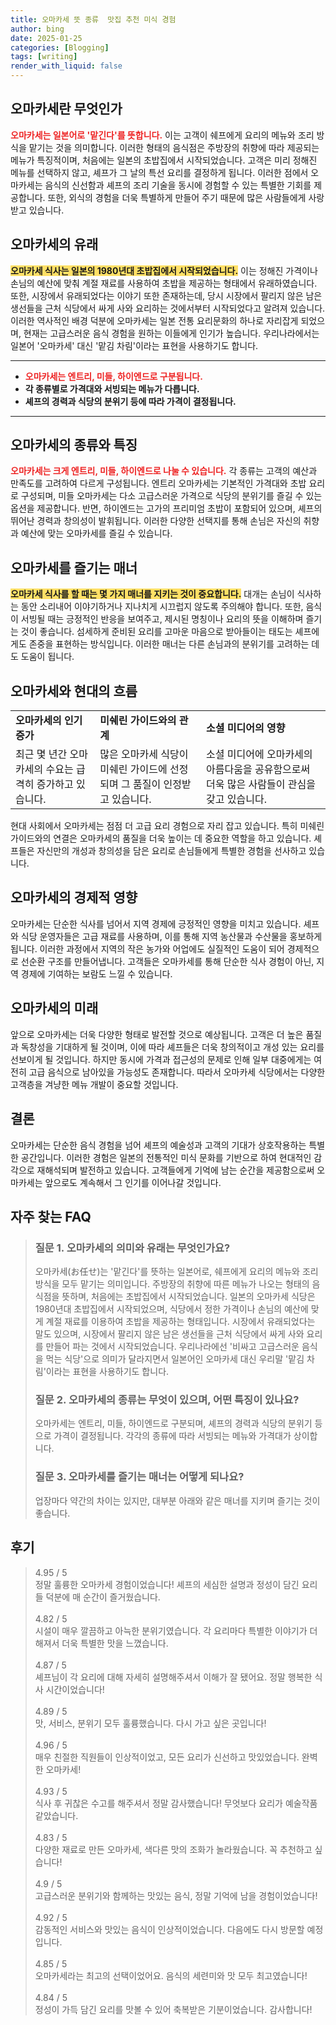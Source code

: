 ```yaml
---
title: 오마카세 뜻 종류  맛집 추천 미식 경험
author: bing
date: 2025-01-25
categories: [Blogging]
tags: [writing]
render_with_liquid: false
---
```



<h2 id='오마카세란 무엇인가'>오마카세란 무엇인가</h2>

<p><b><span style="color: #ee2323;">오마카세는 일본어로 '맡긴다'를 뜻합니다.</span></b> 이는 고객이 쉐프에게 요리의 메뉴와 조리 방식을 맡기는 것을 의미합니다. 이러한 형태의 음식점은 주방장의 취향에 따라 제공되는 메뉴가 특징적이며, 처음에는 일본의 초밥집에서 시작되었습니다. 고객은 미리 정해진 메뉴를 선택하지 않고, 셰프가 그 날의 특선 요리를 결정하게 됩니다. 이러한 점에서 오마카세는 음식의 신선함과 셰프의 조리 기술을 동시에 경험할 수 있는 특별한 기회를 제공합니다. 또한, 외식의 경험을 더욱 특별하게 만들어 주기 때문에 많은 사람들에게 사랑받고 있습니다.</p>

<h2 id='오마카세의 유래'>오마카세의 유래</h2>

<p><b><span style="background-color: #ffe066;">오마카세 식사는 일본의 1980년대 초밥집에서 시작되었습니다.</span></b> 이는 정해진 가격이나 손님의 예산에 맞춰 계절 재료를 사용하여 초밥을 제공하는 형태에서 유래하였습니다. 또한, 시장에서 유래되었다는 이야기 또한 존재하는데, 당시 시장에서 팔리지 않은 남은 생선들을 근처 식당에서 싸게 사와 요리하는 것에서부터 시작되었다고 알려져 있습니다. 이러한 역사적인 배경 덕분에 오마카세는 일본 전통 요리문화의 하나로 자리잡게 되었으며, 현재는 고급스러운 음식 경험을 원하는 이들에게 인기가 높습니다. 우리나라에서는 일본어 '오마카세' 대신 '맡김 차림'이라는 표현을 사용하기도 합니다.</p>

<hr />

<ul>
    <li><b><span style="color: #ee2323;">오마카세는 엔트리, 미들, 하이엔드로 구분됩니다.</span></b></li>
    <li><b>각 종류별로 가격대와 서빙되는 메뉴가 다릅니다.</b></li>
    <li><b>셰프의 경력과 식당의 분위기 등에 따라 가격이 결정됩니다.</b></li>
</ul>

<hr />

<h2 id='오마카세의 종류와 특징'>오마카세의 종류와 특징</h2>

<p><b><span style="color: #ee2323;">오마카세는 크게 엔트리, 미들, 하이엔드로 나눌 수 있습니다.</span></b> 각 종류는 고객의 예산과 만족도를 고려하여 다르게 구성됩니다. 엔트리 오마카세는 기본적인 가격대와 초밥 요리로 구성되며, 미들 오마카세는 다소 고급스러운 가격으로 식당의 분위기를 즐길 수 있는 옵션을 제공합니다. 반면, 하이엔드는 고가의 프리미엄 초밥이 포함되어 있으며, 셰프의 뛰어난 경력과 창의성이 발휘됩니다. 이러한 다양한 선택지를 통해 손님은 자신의 취향과 예산에 맞는 오마카세를 즐길 수 있습니다.</p>

<h2 id='오마카세를 즐기는 매너'>오마카세를 즐기는 매너</h2>

<p><b><span style="background-color: #ffe066;">오마카세 식사를 할 때는 몇 가지 매너를 지키는 것이 중요합니다.</span></b> 대개는 손님이 식사하는 동안 소리내어 이야기하거나 지나치게 시끄럽지 않도록 주의해야 합니다. 또한, 음식이 서빙될 때는 긍정적인 반응을 보여주고, 제시된 명칭이나 요리의 뜻을 이해하며 즐기는 것이 좋습니다. 섬세하게 준비된 요리를 고마운 마음으로 받아들이는 태도는 셰프에게도 존중을 표현하는 방식입니다. 이러한 매너는 다른 손님과의 분위기를 고려하는 데도 도움이 됩니다.</p>

<h2 id='오마카세와 현대의 흐름'>오마카세와 현대의 흐름</h2>

<table>
    <tr>
        <td><b>오마카세의 인기 증가</b></td>
        <td><b>미쉐린 가이드와의 관계</b></td>
        <td><b>소셜 미디어의 영향</b></td>
    </tr>
    <tr>
        <td>최근 몇 년간 오마카세의 수요는 급격히 증가하고 있습니다.</td>
        <td>많은 오마카세 식당이 미쉐린 가이드에 선정되며 그 품질이 인정받고 있습니다.</td>
        <td>소셜 미디어에 오마카세의 아름다움을 공유함으로써 더욱 많은 사람들이 관심을 갖고 있습니다.</td>
    </tr>
</table>

<p>현대 사회에서 오마카세는 점점 더 고급 요리 경험으로 자리 잡고 있습니다. 특히 미쉐린 가이드와의 연결은 오마카세의 품질을 더욱 높이는 데 중요한 역할을 하고 있습니다. 셰프들은 자신만의 개성과 창의성을 담은 요리로 손님들에게 특별한 경험을 선사하고 있습니다.</p>

<h2 id='오마카세의 경제적 영향'>오마카세의 경제적 영향</h2>

<p>오마카세는 단순한 식사를 넘어서 지역 경제에 긍정적인 영향을 미치고 있습니다. 셰프와 식당 운영자들은 고급 재료를 사용하며, 이를 통해 지역 농산물과 수산물을 홍보하게 됩니다. 이러한 과정에서 지역의 작은 농가와 어업에도 실질적인 도움이 되어 경제적으로 선순환 구조를 만들어냅니다. 고객들은 오마카세를 통해 단순한 식사 경험이 아닌, 지역 경제에 기여하는 보람도 느낄 수 있습니다.</p>

<h2 id='오마카세의 미래'>오마카세의 미래</h2>

<p>앞으로 오마카세는 더욱 다양한 형태로 발전할 것으로 예상됩니다. 고객은 더 높은 품질과 독창성을 기대하게 될 것이며, 이에 따라 셰프들은 더욱 창의적이고 개성 있는 요리를 선보이게 될 것입니다. 하지만 동시에 가격과 접근성의 문제로 인해 일부 대중에게는 여전히 고급 음식으로 남아있을 가능성도 존재합니다. 따라서 오마카세 식당에서는 다양한 고객층을 겨냥한 메뉴 개발이 중요할 것입니다.</p>

<h2 id='결론'>결론</h2>

<p>오마카세는 단순한 음식 경험을 넘어 셰프의 예술성과 고객의 기대가 상호작용하는 특별한 공간입니다. 이러한 경험은 일본의 전통적인 미식 문화를 기반으로 하여 현대적인 감각으로 재해석되며 발전하고 있습니다. 고객들에게 기억에 남는 순간을 제공함으로써 오마카세는 앞으로도 계속해서 그 인기를 이어나갈 것입니다.</p>


<h2 id='자주_찾는_FAQ'>자주 찾는 FAQ</h2>
<div itemscope="" itemtype="https://schema.org/FAQPage"> 
<blockquote> 
<div itemscope="" itemprop="mainEntity" itemtype="https://schema.org/Question"> 
<h3 itemprop="name">질문 1. 오마카세의 의미와 유래는 무엇인가요?</h3> 
<div itemscope="" itemprop="acceptedAnswer" itemtype="https://schema.org/Answer"> 
<span itemprop="text"> 
<p>오마카세(お任せ)는 '맡긴다'를 뜻하는 일본어로, 쉐프에게 요리의 메뉴와 조리방식을 모두 맡기는 의미입니다. 주방장의 취향에 따른 메뉴가 나오는 형태의 음식점을 뜻하며, 처음에는 초밥집에서 시작되었습니다. 일본의 오마카세 식당은 1980년대 초밥집에서 시작되었으며, 식당에서 정한 가격이나 손님의 예산에 맞게 계절 재료를 이용하여 초밥을 제공하는 형태입니다. 시장에서 유래되었다는 말도 있으며, 시장에서 팔리지 않은 남은 생선들을 근처 식당에서 싸게 사와 요리를 만들어 파는 것에서 시작되었습니다. 우리나라에선 '비싸고 고급스러운 음식을 먹는 식당'으로 의미가 달라지면서 일본어인 오마카세 대신 우리말 '맡김 차림'이라는 표현을 사용하기도 합니다.</p> 
</span> 
</div> 
</div> 
<div itemscope="" itemprop="mainEntity" itemtype="https://schema.org/Question"> 
<h3 itemprop="name">질문 2. 오마카세의 종류는 무엇이 있으며, 어떤 특징이 있나요?</h3> 
<div itemscope="" itemprop="acceptedAnswer" itemtype="https://schema.org/Answer"> 
<span itemprop="text"> 
<p>오마카세는 엔트리, 미들, 하이엔드로 구분되며, 셰프의 경력과 식당의 분위기 등으로 가격이 결정됩니다. 각각의 종류에 따라 서빙되는 메뉴와 가격대가 상이합니다.</p> 
</span> 
</div> 
</div> 
<div itemscope="" itemprop="mainEntity" itemtype="https://schema.org/Question"> 
<h3 itemprop="name">질문 3. 오마카세를 즐기는 매너는 어떻게 되나요?</h3> 
<div itemscope="" itemprop="acceptedAnswer" itemtype="https://schema.org/Answer"> 
<span itemprop="text"> 
<p>업장마다 약간의 차이는 있지만, 대부분 아래와 같은 매너를 지키며 즐기는 것이 좋습니다.</p> 
</span> 
</div> 
</div> 
</blockquote> 
</div>
<h2 id='후기'>후기</h2>
<div itemscope itemtype="https://schema.org/Product">
  <blockquote>
  <div itemprop="review" itemscope itemtype="https://schema.org/Review">
      <div itemprop="reviewRating" itemscope itemtype="https://schema.org/Rating"> <span itemprop="ratingValue">4.95</span> / <span itemprop="bestRating">5</span> </div>
      <span itemprop="reviewBody">정말 훌륭한 오마카세 경험이었습니다! 셰프의 세심한 설명과 정성이 담긴 요리들 덕분에 매 순간이 즐거웠습니다.</span>
  </div>
  <br>
  <div itemprop="review" itemscope itemtype="https://schema.org/Review">
      <div itemprop="reviewRating" itemscope itemtype="https://schema.org/Rating"> <span itemprop="ratingValue">4.82</span> / <span itemprop="bestRating">5</span> </div>
      <span itemprop="reviewBody">시설이 매우 깔끔하고 아늑한 분위기였습니다. 각 요리마다 특별한 이야기가 더해져서 더욱 특별한 맛을 느꼈습니다.</span>
  </div>
  <br>
  <div itemprop="review" itemscope itemtype="https://schema.org/Review">
      <div itemprop="reviewRating" itemscope itemtype="https://schema.org/Rating"> <span itemprop="ratingValue">4.87</span> / <span itemprop="bestRating">5</span> </div>
      <span itemprop="reviewBody">셰프님이 각 요리에 대해 자세히 설명해주셔서 이해가 잘 됐어요. 정말 행복한 식사 시간이었습니다!</span>
  </div>
  <br>
  <div itemprop="review" itemscope itemtype="https://schema.org/Review">
      <div itemprop="reviewRating" itemscope itemtype="https://schema.org/Rating"> <span itemprop="ratingValue">4.89</span> / <span itemprop="bestRating">5</span> </div>
      <span itemprop="reviewBody">맛, 서비스, 분위기 모두 훌륭했습니다. 다시 가고 싶은 곳입니다!</span>
  </div>
  <br>
  <div itemprop="review" itemscope itemtype="https://schema.org/Review">
      <div itemprop="reviewRating" itemscope itemtype="https://schema.org/Rating"> <span itemprop="ratingValue">4.96</span> / <span itemprop="bestRating">5</span> </div>
      <span itemprop="reviewBody">매우 친절한 직원들이 인상적이었고, 모든 요리가 신선하고 맛있었습니다. 완벽한 오마카세!</span>
  </div>
  <br>
  <div itemprop="review" itemscope itemtype="https://schema.org/Review">
      <div itemprop="reviewRating" itemscope itemtype="https://schema.org/Rating"> <span itemprop="ratingValue">4.93</span> / <span itemprop="bestRating">5</span> </div>
      <span itemprop="reviewBody">식사 후 귀찮은 수고를 해주셔서 정말 감사했습니다! 무엇보다 요리가 예술작품 같았습니다.</span>
  </div>
  <br>
  <div itemprop="review" itemscope itemtype="https://schema.org/Review">
      <div itemprop="reviewRating" itemscope itemtype="https://schema.org/Rating"> <span itemprop="ratingValue">4.83</span> / <span itemprop="bestRating">5</span> </div>
      <span itemprop="reviewBody">다양한 재료로 만든 오마카세, 색다른 맛의 조화가 놀라웠습니다. 꼭 추천하고 싶습니다!</span>
  </div>
  <br>
  <div itemprop="review" itemscope itemtype="https://schema.org/Review">
      <div itemprop="reviewRating" itemscope itemtype="https://schema.org/Rating"> <span itemprop="ratingValue">4.9</span> / <span itemprop="bestRating">5</span> </div>
      <span itemprop="reviewBody">고급스러운 분위기와 함께하는 맛있는 음식, 정말 기억에 남을 경험이었습니다!</span>
  </div>
  <br>
  <div itemprop="review" itemscope itemtype="https://schema.org/Review">
      <div itemprop="reviewRating" itemscope itemtype="https://schema.org/Rating"> <span itemprop="ratingValue">4.92</span> / <span itemprop="bestRating">5</span> </div>
      <span itemprop="reviewBody">감동적인 서비스와 맛있는 음식이 인상적이었습니다. 다음에도 다시 방문할 예정입니다.</span>
  </div>
  <br>
  <div itemprop="review" itemscope itemtype="https://schema.org/Review">
      <div itemprop="reviewRating" itemscope itemtype="https://schema.org/Rating"> <span itemprop="ratingValue">4.85</span> / <span itemprop="bestRating">5</span> </div>
      <span itemprop="reviewBody">오마카세라는 최고의 선택이었어요. 음식의 세련미와 맛 모두 최고였습니다!</span>
  </div>
  <br>
  <div itemprop="review" itemscope itemtype="https://schema.org/Review">
      <div itemprop="reviewRating" itemscope itemtype="https://schema.org/Rating"> <span itemprop="ratingValue">4.84</span> / <span itemprop="bestRating">5</span> </div>
      <span itemprop="reviewBody">정성이 가득 담긴 요리를 맛볼 수 있어 축복받은 기분이었습니다. 감사합니다!</span>
  </div>
  </blockquote>
</div>
